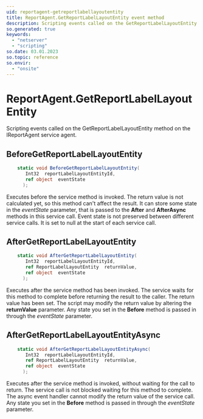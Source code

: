 ```yaml
---
uid: reportagent-getreportlabellayoutentity
title: ReportAgent.GetReportLabelLayoutEntity event method
description: Scripting events called on the GetReportLabelLayoutEntity method on the ReportAgent service agent.
so.generated: true
keywords:
  - "netserver"
  - "scripting"
so.date: 03.01.2023
so.topic: reference
so.envir:
  - "onsite"
---
```

# ReportAgent.GetReportLabelLayoutEntity

Scripting events called on the <see cref='M:SuperOffice.CRM.Services.IReportAgent.GetReportLabelLayoutEntity'>GetReportLabelLayoutEntity</see> method on the <see cref='IReportAgent'>IReportAgent</see>  service agent.

## BeforeGetReportLabelLayoutEntity
```cs
    static void BeforeGetReportLabelLayoutEntity(
       Int32  reportLabelLayoutEntityId,
       ref object  eventState
      );
```
Executes before the service method is invoked.
The return value is not calculated yet, so this method can't affect the result.
It can store some state in the *eventState* parameter, that is passed to the **After** and **AfterAsync** methods in this service call.
Event state is not preserved between different service calls. It is set to null at the start of each service call.
## AfterGetReportLabelLayoutEntity
```cs
    static void AfterGetReportLabelLayoutEntity(
       Int32  reportLabelLayoutEntityId,
       ref ReportLabelLayoutEntity  returnValue,
       ref object  eventState
      );
```
Executes after the service method has been invoked. The service waits for this method to complete before returning the result to the caller.
The return value has been set. The script may modify the return value by altering the **returnValue** parameter.
Any state you set in the **Before** method is passed in through the *eventState* parameter.
## AfterGetReportLabelLayoutEntityAsync
```cs
    static void AfterGetReportLabelLayoutEntityAsync(
       Int32  reportLabelLayoutEntityId,
       ref ReportLabelLayoutEntity  returnValue,
       ref object  eventState
      );
```
Executes after the service method is invoked, without waiting for the call to return.
The service call is not blocked waiting for this method to complete.
The async event handler cannot modify the return value of the service call.
Any state you set in the **Before** method is passed in through the *eventState* parameter.

